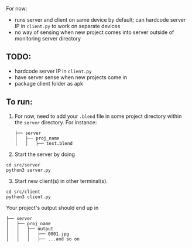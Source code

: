 For now:
- runs server and client on same device by default; can hardcode server IP in `client.py` to work on separate devices
- no way of sensing when new project comes into server outside of monitoring server directory

## TODO:
- hardcode server IP in `client.py`
- have server sense when new projects come in
- package client folder as apk

## To run:
1. For now, need to add your `.blend` file in some project directory within the `server` directory. For instance:

    ```
    ├── server
    │   ├── proj_name
    │   │   ├── test.blend
    ```

2. Start the server by doing
  ```
  cd src/server
  python3 server.py
  ```

3. Start new client(s) in other terminal(s).
  ```
  cd src/client
  python3 client.py
  ```

Your project's output should end up in
```
├── server
│   ├── proj_name
│   │   ├── output
│   │   │   ├── 0001.jpg
│   │   │   ├── ...and so on
```
